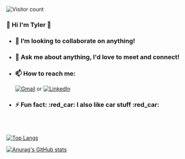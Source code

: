 
![Visitor count](https://img.shields.io/badge/let%20actualVisitors%20%3D-%20visitors%20%3C%3D%200%20%3F%20'It's%20a%20lot!'%20%3A%20%E2%88%9E-blue)
### 👋 Hi I'm Tyler 👋

- <h3>👯 I’m looking to collaborate on anything!</h3>

- <h3>💬 Ask me about anything, I'd love to meet and connect!</h3>

- <h3>📫 How to reach me: </h3><a target='_blank' href='mailto:rteyl1690@gmail.com'><img alt="Gmail" src="https://img.shields.io/badge/Gmail-D14836?style=for-the-badge&logo=gmail&logoColor=white" /></a> or <a target='_blank' href='https://www.linkedin.com/in/tyler-jones=6411b4133'><img alt="LinkedIn" src="https://img.shields.io/badge/linkedin%20-%230077B5.svg?&style=for-the-badge&logo=linkedin&logoColor=white"/></a>

- <h3>⚡ Fun fact: :red_car: I also like car stuff :red_car:</h3>


<br/><br/>

[![Top Langs](https://github-readme-stats.vercel.app/api/top-langs/?username=rteyl&layout=compact&theme=dark)](https://github.com/anuraghazra/github-readme-stats)


[![Anurag's GitHub stats](https://github-readme-stats.vercel.app/api?username=rteyl&count_private=true&show_icons=true&theme=dark)](https://github.com/anuraghazra/github-readme-stats)
